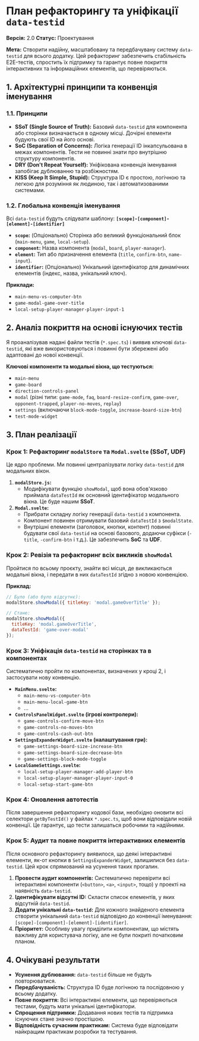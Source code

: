 # План рефакторингу та уніфікації `data-testid`

**Версія:** 2.0
**Статус:** Проектування

**Мета:** Створити надійну, масштабовану та передбачувану систему `data-testid` для всього додатку. Цей рефакторинг забезпечить стабільність E2E-тестів, спростить їх підтримку та гарантує повне покриття інтерактивних та інформаційних елементів, що перевіряються.

## 1. Архітектурні принципи та конвенція іменування

### 1.1. Принципи

-   **SSoT (Single Source of Truth):** Базовий `data-testid` для компонента або сторінки визначається в одному місці. Дочірні елементи будують свої ID на його основі.
-   **SoC (Separation of Concerns):** Логіка генерації ID інкапсульована в межах компонентів. Тести не повинні знати про внутрішню структуру компонентів.
-   **DRY (Don't Repeat Yourself):** Уніфікована конвенція іменування запобігає дублюванню та розбіжностям.
-   **KISS (Keep It Simple, Stupid):** Структура ID є простою, логічною та легкою для розуміння як людиною, так і автоматизованими системами.

### 1.2. Глобальна конвенція іменування

Всі `data-testid` будуть слідувати шаблону: **`[scope]-[component]-[element]-[identifier]`**

-   **`scope`:** (Опціонально) Сторінка або великий функціональний блок (`main-menu`, `game`, `local-setup`).
-   **`component`:** Назва компонента (`modal`, `board`, `player-manager`).
-   **`element`:** Тип або призначення елемента (`title`, `confirm-btn`, `name-input`).
-   **`identifier`:** (Опціонально) Унікальний ідентифікатор для динамічних елементів (індекс, назва, унікальний ключ).

**Приклади:**
-   `main-menu-vs-computer-btn`
-   `game-modal-game-over-title`
-   `local-setup-player-manager-player-input-1`

## 2. Аналіз покриття на основі існуючих тестів

Я проаналізував надані файли тестів (`*.spec.ts`) і виявив ключові `data-testid`, які вже використовуються і повинні бути збережені або адаптовані до нової конвенції.

**Ключові компоненти та модальні вікна, що тестуються:**
-   `main-menu`
-   `game-board`
-   `direction-controls-panel`
-   `modal` (різні типи: `game-mode`, `faq`, `board-resize-confirm`, `game-over`, `opponent-trapped`, `player-no-moves`, `replay`)
-   `settings` (включаючи `block-mode-toggle`, `increase-board-size-btn`)
-   `test-mode-widget`

## 3. План реалізації

### Крок 1: Рефакторинг `modalStore` та `Modal.svelte` (SSoT, UDF)

Це ядро проблеми. Ми повинні централізувати логіку `data-testid` для модальних вікон.

1.  **`modalStore.js`:**
    -   Модифікувати функцію `showModal`, щоб вона обов'язково приймала `dataTestId` як основний ідентифікатор модального вікна. Це буде нашим **SSoT**.
2.  **`Modal.svelte`:**
    -   Прибрати складну логіку генерації `data-testid` з компонента.
    -   Компонент повинен отримувати базовий `dataTestId` з `$modalState`.
    -   Внутрішні елементи (заголовок, кнопки, контент) повинні будувати свої `data-testid` на основі базового, додаючи суфікси (`-title`, `-confirm-btn` і т.д.). Це забезпечить **SoC** та **UDF**.

### Крок 2: Ревізія та рефакторинг всіх викликів `showModal`

Пройтися по всьому проєкту, знайти всі місця, де викликаються модальні вікна, і передати в них `dataTestId` згідно з новою конвенцією.

**Приклад:**
```javascript
// Було (або було відсутнє):
modalStore.showModal({ titleKey: 'modal.gameOverTitle' });

// Стане:
modalStore.showModal({
  titleKey: 'modal.gameOverTitle',
  dataTestId: 'game-over-modal'
});
```

### Крок 3: Уніфікація `data-testid` на сторінках та в компонентах

Систематично пройти по компонентах, визначених у кроці 2, і застосувати нову конвенцію.

-   **`MainMenu.svelte`:**
    -   `main-menu-vs-computer-btn`
    -   `main-menu-local-game-btn`
    -   ...
-   **`ControlsPanelWidget.svelte` (ігрові контролери):**
    -   `game-controls-confirm-move-btn`
    -   `game-controls-no-moves-btn`
    -   `game-controls-cash-out-btn`
-   **`SettingsExpanderWidget.svelte` (налаштування гри):**
    -   `game-settings-board-size-increase-btn`
    -   `game-settings-board-size-decrease-btn`
    -   `game-settings-block-mode-toggle`
-   **`LocalGameSettings.svelte`:**
    -   `local-setup-player-manager-add-player-btn`
    -   `local-setup-player-manager-player-input-0`
    -   `local-setup-start-game-btn`

### Крок 4: Оновлення автотестів

Після завершення рефакторингу кодової бази, необхідно оновити всі селектори `getByTestId()` у файлах `*.spec.ts`, щоб вони відповідали новій конвенції. Це гарантує, що тести залишаться робочими та надійними.

### Крок 5: Аудит та повне покриття інтерактивних елементів

Після основного рефакторингу виявилося, що деякі інтерактивні елементи, як-от кнопки в `SettingsExpanderWidget`, залишилися без `data-testid`. Цей крок спрямований на усунення таких прогалин.

1.  **Провести аудит компонентів:** Систематично перевірити всі інтерактивні компоненти (`<button>`, `<a>`, `<input>`, тощо) у проекті на наявність `data-testid`.
2.  **Ідентифікувати відсутні ID:** Скласти список елементів, у яких відсутній `data-testid`.
3.  **Додати унікальні `data-testid`:** Для кожного знайденого елемента створити унікальний `data-testid` відповідно до конвенції іменування: `[scope]-[component]-[element]-[identifier]`.
4.  **Пріоритет:** Особливу увагу приділити компонентам, що містять важливу для користувача логіку, але не були покриті початковим планом.

## 4. Очікувані результати

-   **Усунення дублювання:** `data-testid` більше не будуть повторюватися.
-   **Передбачуваність:** Структура ID буде логічною та послідовною у всьому додатку.
-   **Повне покриття:** Всі інтерактивні елементи, що перевіряються тестами, будуть мати унікальні ідентифікатори.
-   **Спрощення підтримки:** Додавання нових тестів та підтримка існуючих стане значно простішою.
-   **Відповідність сучасним практикам:** Система буде відповідати найкращим практикам розробки та тестування.